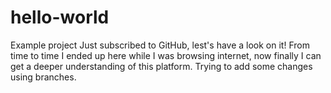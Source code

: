 # hello-world
Example project 
Just subscribed to GitHub, lest's have a look on it!
From time to time I ended up here while I was browsing internet, now finally I can get a deeper understanding of this platform.
Trying to add some changes using branches.
